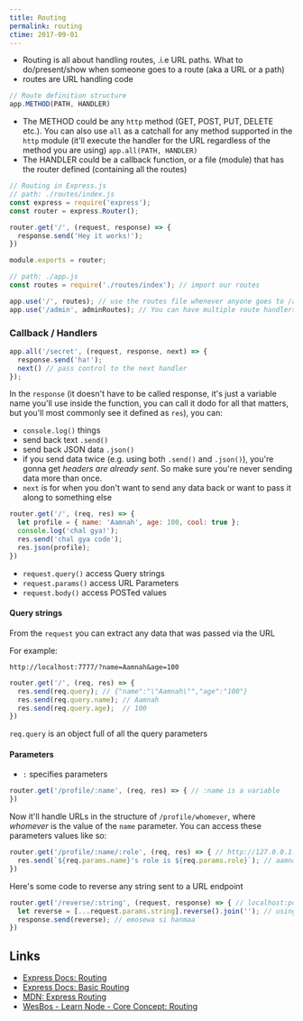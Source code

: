 ```yaml
---
title: Routing
permalink: routing
ctime: 2017-09-01
---
```


- Routing is all about handling routes, .i.e URL paths. What to do/present/show when someone goes to a route (aka a URL or a path)
- routes are URL handling code

```javascript
// Route definition structure
app.METHOD(PATH, HANDLER)
```
- The METHOD could be any `http` method (GET, POST, PUT, DELETE etc.). You can also use `all` as a catchall for any method supported in the `http` module (it'll execute the handler for the URL regardless of the method you are using) `app.all(PATH, HANDLER)`
- The HANDLER could be a callback function, or a file (module) that has the router defined (containing all the routes)

```javascript
// Routing in Express.js
// path: ./routes/index.js
const express = require('express');
const router = express.Router();

router.get('/', (request, response) => {
  response.send('Hey it works!');
})

module.exports = router;
```

```javascript
// path: ./app.js
const routes = require('./routes/index'); // import our routes

app.use('/', routes); // use the routes file whenever anyone goes to /anything
app.use('/admin', adminRoutes); // You can have multiple route handlers
```

### Callback / Handlers

```javascript
app.all('/secret', (request, response, next) => {
  response.send('ha!');
  next() // pass control to the next handler
});
```

In the `response` (it doesn't have to be called response, it's just a variable name you'll use inside the function, you can call it dodo for all that matters, but you'll most commonly see it defined as `res`), you can:

- `console.log()` things
- send back text `.send()`
- send back JSON data `.json()`
- if you send data twice (e.g. using both `.send()` and `.json()`), you're gonna get _headers are already sent_. So make sure you're never sending data more than once.
- `next` is for when you don't want to send any data back or want to pass it along to something else

```javascript
router.get('/', (req, res) => {
  let profile = { name: 'Aamnah', age: 100, cool: true };
  console.log('chal gya!');
  res.send('chal gya code');
  res.json(profile);
})
```

- `request.query()` access Query strings
- `request.params()` access URL Parameters
- `request.body()` access POSTed values

#### Query strings
From the `request` you can extract any data that was passed via the URL

For example: 


```
http://localhost:7777/?name=Aamnah&age=100
```

```javascript
router.get('/', (req, res) => {
  res.send(req.query); // {"name":"\"Aamnah\"","age":"100"}
  res.send(req.query.name); // Aamnah
  res.send(req.query.age);  // 100
})
```

`req.query` is an object full of all the query parameters

#### Parameters

- `:` specifies parameters


```javascript
router.get('/profile/:name', (req, res) => { // :name is a variable
})
```

Now it'll handle URLs in the structure of `/profile/whomever`, where _whomever_ is the value of the `name` parameter. You can access these parameters values like so:


```javascript
router.get('/profile/:name/:role', (req, res) => { // http://127.0.0.1:7777/profile/aamnah/admin
  res.send(`${req.params.name}'s role is ${req.params.role}`); // aamnah's role is admin
})
```

Here's some code to reverse any string sent to a URL endpoint

```javascript
router.get('/reverse/:string', (request, response) => { // localhost:port/reverse/aamnah is awesome
  let reverse = [...request.params.string].reverse().join(''); // using ES6 spread syntax here
  response.send(reverse); // emosewa si hanmaa
})
```


Links
---
- [Express Docs: Routing](https://expressjs.com/en/guide/routing.html)
- [Express Docs: Basic Routing](https://expressjs.com/en/starter/basic-routing.html)
- [MDN: Express Routing](https://developer.mozilla.org/en-US/docs/Learn/Server-side/Express_Nodejs/routes)
- [WesBos - Learn Node - Core Concept: Routing](https://courses.wesbos.com/account/access/599dbf62efdeb84f7b531274/view/214159919)